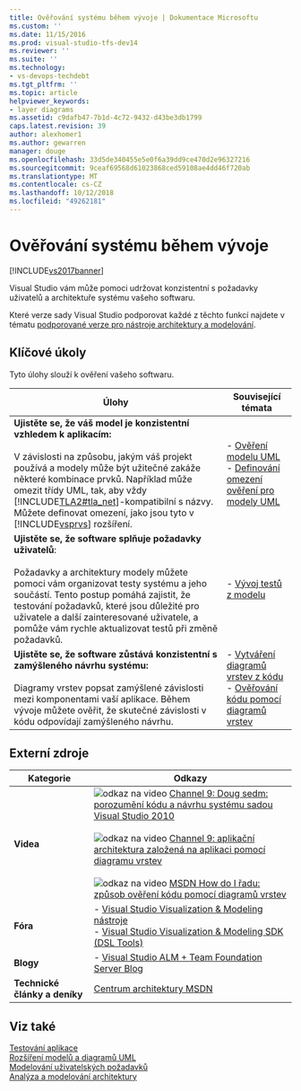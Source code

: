 ```yaml
---
title: Ověřování systému během vývoje | Dokumentace Microsoftu
ms.custom: ''
ms.date: 11/15/2016
ms.prod: visual-studio-tfs-dev14
ms.reviewer: ''
ms.suite: ''
ms.technology:
- vs-devops-techdebt
ms.tgt_pltfrm: ''
ms.topic: article
helpviewer_keywords:
- layer diagrams
ms.assetid: c9dafb47-7b1d-4c72-9432-d43be3db1799
caps.latest.revision: 39
author: alexhomer1
ms.author: gewarren
manager: douge
ms.openlocfilehash: 33d5de340455e5e0f6a39dd9ce470d2e96327216
ms.sourcegitcommit: 9ceaf69568d61023868ced59108ae4dd46f720ab
ms.translationtype: MT
ms.contentlocale: cs-CZ
ms.lasthandoff: 10/12/2018
ms.locfileid: "49262181"
---
```

# <a name="validate-your-system-during-development"></a>Ověřování systému během vývoje
[!INCLUDE[vs2017banner](../includes/vs2017banner.md)]

Visual Studio vám může pomoci udržovat konzistentní s požadavky uživatelů a architektuře systému vašeho softwaru.  
  
 Které verze sady Visual Studio podporovat každé z těchto funkcí najdete v tématu [podporované verze pro nástroje architektury a modelování](../modeling/what-s-new-for-design-in-visual-studio.md#VersionSupport).  
  
## <a name="key-tasks"></a>Klíčové úkoly  
 Tyto úlohy slouží k ověření vašeho softwaru.  
  
|**Úlohy**|**Související témata**|  
|---------------|---------------------------|  
|**Ujistěte se, že váš model je konzistentní vzhledem k aplikacím:**<br /><br /> V závislosti na způsobu, jakým váš projekt používá a modely může být užitečné zakáže některé kombinace prvků. Například může omezit třídy UML, tak, aby vždy [!INCLUDE[TLA2#tla_net](../includes/tla2sharptla-net-md.md)]-kompatibilní s názvy. Můžete definovat omezení, jako jsou tyto v [!INCLUDE[vsprvs](../includes/vsprvs-md.md)] rozšíření.|-   [Ověření modelu UML](../modeling/validate-your-uml-model.md)<br />-   [Definování omezení ověření pro modely UML](../modeling/define-validation-constraints-for-uml-models.md)|  
|**Ujistěte se, že software splňuje požadavky uživatelů**:<br /><br /> Požadavky a architektury modely můžete pomoci vám organizovat testy systému a jeho součástí. Tento postup pomáhá zajistit, že testování požadavků, které jsou důležité pro uživatele a další zainteresované uživatele, a pomůže vám rychle aktualizovat testů při změně požadavků.|-   [Vývoj testů z modelu](../modeling/develop-tests-from-a-model.md)|  
|**Ujistěte se, že software zůstává konzistentní s zamýšleného návrhu systému:**<br /><br /> Diagramy vrstev popsat zamýšlené závislosti mezi komponentami vaší aplikace. Během vývoje můžete ověřit, že skutečné závislosti v kódu odpovídají zamýšleného návrhu.|-   [Vytváření diagramů vrstev z kódu](../modeling/create-layer-diagrams-from-your-code.md)<br />-   [Ověřování kódu pomocí diagramů vrstev](../modeling/validate-code-with-layer-diagrams.md)|  
  
## <a name="external-resources"></a>Externí zdroje  
  
|**Kategorie**|**Odkazy**|  
|------------------|---------------|  
|**Videa**|![odkaz na video](../data-tools/media/playvideo.gif "PlayVideo") [Channel 9: Doug sedm: porozumění kódu a návrhu systému sadou Visual Studio 2010](http://go.microsoft.com/fwlink/?LinkId=216100)<br /><br /> ![odkaz na video](../data-tools/media/playvideo.gif "PlayVideo") [Channel 9: aplikační architektura založená na aplikaci pomocí diagramu vrstev](http://go.microsoft.com/fwlink/?LinkID=201117)<br /><br /> ![odkaz na video](../data-tools/media/playvideo.gif "PlayVideo") [MSDN How do I řadu: způsob ověření kódu pomocí diagramů vrstev](http://go.microsoft.com/fwlink/?LinkID=214405)|  
|**Fóra**|-   [Visual Studio Visualization & Modeling nástroje](http://go.microsoft.com/fwlink/?LinkId=184720)<br />-   [Visual Studio Visualization & Modeling SDK (DSL Tools)](http://go.microsoft.com/fwlink/?LinkId=184721)|  
|**Blogy**|-   [Visual Studio ALM + Team Foundation Server Blog](http://go.microsoft.com/fwlink/?LinkID=201340)|  
|**Technické články a deníky**|[Centrum architektury MSDN](http://go.microsoft.com/fwlink/?LinkId=201343)|  
  
## <a name="see-also"></a>Viz také  
 [Testování aplikace](http://msdn.microsoft.com/library/796b7d6d-ad45-4772-9719-55eaf5490dac)   
 [Rozšíření modelů a diagramů UML](../modeling/extend-uml-models-and-diagrams.md)   
 [Modelování uživatelských požadavků](../modeling/model-user-requirements.md)   
 [Analýza a modelování architektury](../modeling/analyze-and-model-your-architecture.md)



